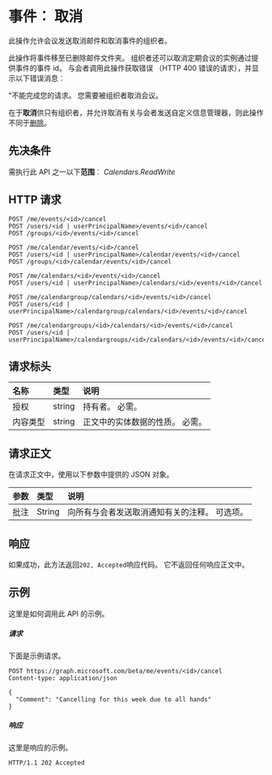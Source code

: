 # <a name="event-cancel"></a>事件︰ 取消

此操作允许会议发送取消邮件和取消事件的组织者。 

此操作将事件移至已删除邮件文件夹。 组织者还可以取消定期会议的实例通过提供事件的事件 id。 与会者调用此操作获取错误 （HTTP 400 错误的请求），并显示以下错误消息︰

"不能完成您的请求。 您需要被组织者取消会议。

在于**取消**供只有组织者，并允许取消有关与会者发送自定义信息管理器，则此操作不同于[删除](event_delete.md)。

## <a name="prerequisites"></a>先决条件
需执行此 API 之一以下**范围**︰ *Calendars.ReadWrite*
## <a name="http-request"></a>HTTP 请求
<!-- { "blockType": "ignored" } -->
```http
POST /me/events/<id>/cancel
POST /users/<id | userPrincipalName>/events/<id>/cancel
POST /groups/<id>/events/<id>/cancel

POST /me/calendar/events/<id>/cancel
POST /users/<id | userPrincipalName>/calendar/events/<id>/cancel
POST /groups/<id>/calendar/events/<id>/cancel

POST /me/calendars/<id>/events/<id>/cancel
POST /users/<id | userPrincipalName>/calendars/<id>/events/<id>/cancel

POST /me/calendargroup/calendars/<id>/events/<id>/cancel
POST /users/<id | userPrincipalName>/calendargroup/calendars/<id>/events/<id>/cancel

POST /me/calendargroups/<id>/calendars/<id>/events/<id>/cancel
POST /users/<id | userPrincipalName>/calendargroups/<id>/calendars/<id>/events/<id>/cancel
```
## <a name="request-headers"></a>请求标头
| 名称       | 类型 | 说明|
|:---------------|:--------|:----------|
| 授权  | string  | 持有者<token>。 必需。 |
| 内容类型 | string  | 正文中的实体数据的性质。 必需。 |

## <a name="request-body"></a>请求正文
在请求正文中，使用以下参数中提供的 JSON 对象。

| 参数    | 类型   |说明|
|:---------------|:--------|:----------|
|批注|String|向所有与会者发送取消通知有关的注释。 可选项。|

## <a name="response"></a>响应
如果成功，此方法返回`202, Accepted`响应代码。 它不返回任何响应正文中。

## <a name="example"></a>示例
这里是如何调用此 API 的示例。
##### <a name="request"></a>请求
下面是示例请求。
<!-- {
  "blockType": "request",
  "name": "event_cancel"
}-->
```http
POST https://graph.microsoft.com/beta/me/events/<id>/cancel
Content-type: application/json

{
  "Comment": "Cancelling for this week due to all hands"
}
```

##### <a name="response"></a>响应
这里是响应的示例。
<!-- {
  "blockType": "response",
  "truncated": true
} -->
```http
HTTP/1.1 202 Accepted
```

<!-- uuid: 8fcb5dbc-d5aa-4681-8e31-b001d5168d79
2015-10-25 14:57:30 UTC -->
<!-- {
  "type": "#page.annotation",
  "description": "event: cancel",
  "keywords": "",
  "section": "documentation",
  "tocPath": ""
}-->

